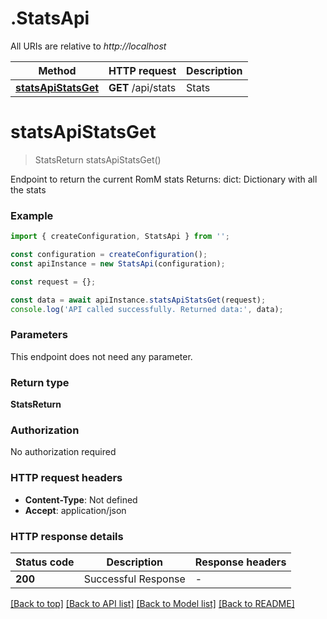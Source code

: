 # .StatsApi

All URIs are relative to *http://localhost*

Method | HTTP request | Description
------------- | ------------- | -------------
[**statsApiStatsGet**](StatsApi.md#statsApiStatsGet) | **GET** /api/stats | Stats


# **statsApiStatsGet**
> StatsReturn statsApiStatsGet()

Endpoint to return the current RomM stats  Returns:     dict: Dictionary with all the stats

### Example


```typescript
import { createConfiguration, StatsApi } from '';

const configuration = createConfiguration();
const apiInstance = new StatsApi(configuration);

const request = {};

const data = await apiInstance.statsApiStatsGet(request);
console.log('API called successfully. Returned data:', data);
```


### Parameters
This endpoint does not need any parameter.


### Return type

**StatsReturn**

### Authorization

No authorization required

### HTTP request headers

 - **Content-Type**: Not defined
 - **Accept**: application/json


### HTTP response details
| Status code | Description | Response headers |
|-------------|-------------|------------------|
**200** | Successful Response |  -  |

[[Back to top]](#) [[Back to API list]](README.md#documentation-for-api-endpoints) [[Back to Model list]](README.md#documentation-for-models) [[Back to README]](README.md)


